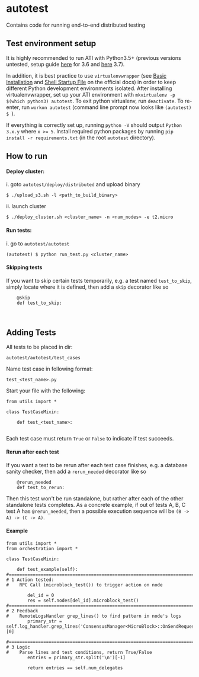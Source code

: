 # autotest
Contains code for running end-to-end distributed testing

## Test environment setup

It is highly recommended to run ATI with Python3.5+ (previous versions untested, setup guide [here](https://docs.python-guide.org/starting/install3/linux/) for 3.6 and [here](https://tecadmin.net/install-python-3-7-on-ubuntu-linuxmint/) 3.7). 

In addition, it is best practice to use `virtualenvwrapper` (see [Basic Installation](https://virtualenvwrapper.readthedocs.io/en/latest/install.html#basic-installation) and [Shell Startup File](https://virtualenvwrapper.readthedocs.io/en/latest/install.html#shell-startup-file) on the official docs) in order to keep different Python development environments isolated. After installing virtualenvwrapper, set up your ATI environment with `mkvirtualenv -p $(which python3) autotest`. To exit python virtualenv, run `deactivate`. To re-enter, run `workon autotest` (command line prompt now looks like `(autotest) $ `).

If everything is correctly set up, running `python -V` should output `Python 3.x.y` where `x >= 5`. Install required python packages by running `pip install -r requirements.txt` (in the root `autotest` directory).

## How to run
#### Deploy cluster:
i. goto `autotest/deploy/distributed` and upload binary
```
$ ./upload_s3.sh -l <path_to_build_binary>
```
ii. launch cluster
```
$ ./deploy_cluster.sh <cluster_name> -n <num_nodes> -e t2.micro
```

#### Run tests:
i. go to `autotest/autotest`
```
(autotest) $ python run_test.py <cluster_name>
```

#### Skipping tests
If you want to skip certain tests temporarily, e.g. a test named `test_to_skip`, simply locate where it is defined, then add a `skip` decorator like so
```
    @skip
    def test_to_skip:
``` 
<br>

## Adding Tests
All tests to be placed in dir:
```
autotest/autotest/test_cases
```
Name test case in following format:
```
test_<test_name>.py
```

Start your file with the following:
```
from utils import *

class TestCaseMixin:

	def test_<test_name>:
	
```

Each test case must return `True` or `False` to indicate if test succeeds.

#### Rerun after each test
If you want a test to be rerun after each test case finishes, e.g. a database sanity checker, then add a `rerun_needed` decorator like so
```
    @rerun_needed
    def test_to_rerun:
``` 
Then this test won't be run standalone, but rather after each of the other standalone tests completes. As a concrete example, if out of tests A, B, C test A has `@rerun_needed`, then a possible execution sequence will be `(B -> A) -> (C -> A)`.

#### Example
```
from utils import *
from orchestration import *

class TestCaseMixin:
    
    def test_example(self):
#===========================================================================================
# 1 Action tested:
#    RPC Call (microblock_test()) to trigger action on node 

        del_id = 0        
        res = self.nodes[del_id].microblock_test()
#===========================================================================================
# 2 Feedback
#    RemoteLogsHandler grep_lines() to find pattern in node's logs
        primary_str = self.log_handler.grep_lines('ConsensusManager<MicroBlock>::OnSendRequest')[0]

#===========================================================================================
# 3 Logic
#    Parse lines and test conditions, return True/False
        entries = primary_str.split('\n')[-1]
        
        return entries == self.num_delegates
```